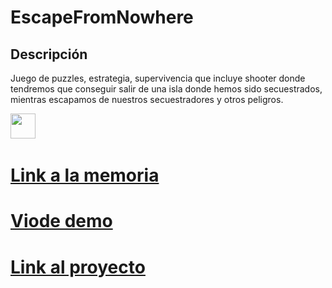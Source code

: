 # EscapeFromNowhere

## Descripción

Juego de puzzles, estrategia, supervivencia que incluye shooter donde tendremos que conseguir salir de una isla donde hemos sido secuestrados, mientras escapamos de nuestros secuestradores y otros peligros.

<img src="https://drive.google.com/file/d/18iZB0RLKIXNWyX81wlzjZM6oPRncPs-Z/view" title="" alt="" whidth="" height="40" />&nbsp;



# [Link a la memoria](https://docs.google.com/document/d/1F_HAZigc0l9C7mPLSkFqU8tVaUnyCZtOgHDuv_236KY/edit?usp=sharing)
# [Viode demo](https://drive.google.com/file/d/1yMhRTaBkme2eRFv1K2K8dFpk4ZisjiCE/view?usp=sharing)
# [Link al proyecto](https://drive.google.com/file/d/1t8xSzo_c7PoNmYs0H9He94oPIKzM9KUF/view?usp=sharing)
